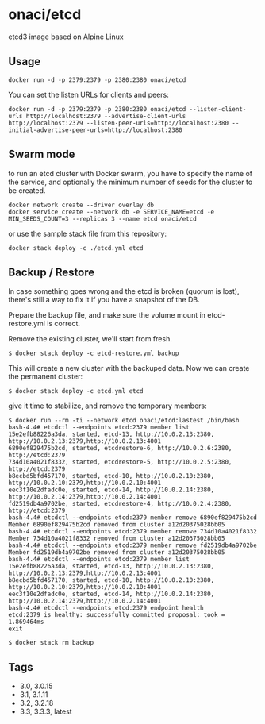 # onaci/etcd

etcd3 image based on Alpine Linux

## Usage

    docker run -d -p 2379:2379 -p 2380:2380 onaci/etcd

You can set the listen URLs for clients and peers:

    docker run -d -p 2379:2379 -p 2380:2380 onaci/etcd --listen-client-urls http://localhost:2379 --advertise-client-urls http://localhost:2379 --listen-peer-urls=http://localhost:2380 --initial-advertise-peer-urls=http://localhost:2380

## Swarm mode

to run an etcd cluster with Docker swarm, you have to specify the name of the service, and optionally the minimum number of seeds for the cluster to be created.

    docker network create --driver overlay db
    docker service create --network db -e SERVICE_NAME=etcd -e MIN_SEEDS_COUNT=3 --replicas 3 --name etcd onaci/etcd

or use the sample stack file from this repository:

    docker stack deploy -c ./etcd.yml etcd

## Backup / Restore

In case something goes wrong and the etcd is broken (quorum is lost), there's still a way to fix it if you have a snapshot of the DB.

Prepare the backup file, and make sure the volume mount in etcd-restore.yml is correct.

Remove the existing cluster, we'll start from fresh.

    $ docker stack deploy -c etcd-restore.yml backup

This will create a new cluster with the backuped data. Now we can create the permanent cluster:

    $ docker stack deploy -c etcd.yml etcd

give it time to stabilize, and remove the temporary members:

    $ docker run --rm -ti --network etcd onaci/etcd:lastest /bin/bash
    bash-4.4# etcdctl --endpoints etcd:2379 member list
    15e2efb88226a3da, started, etcd-13, http://10.0.2.13:2380, http://10.0.2.13:2379,http://10.0.2.13:4001
    6890ef829475b2cd, started, etcdrestore-6, http://10.0.2.6:2380, http://etcd:2379
    734d10a4021f8332, started, etcdrestore-5, http://10.0.2.5:2380, http://etcd:2379
    b8ecbd5bfd457170, started, etcd-10, http://10.0.2.10:2380, http://10.0.2.10:2379,http://10.0.2.10:4001
    eec3f10e2dfadc0e, started, etcd-14, http://10.0.2.14:2380, http://10.0.2.14:2379,http://10.0.2.14:4001
    fd2519db4a9702be, started, etcdrestore-4, http://10.0.2.4:2380, http://etcd:2379
    bash-4.4# etcdctl --endpoints etcd:2379 member remove 6890ef829475b2cd
    Member 6890ef829475b2cd removed from cluster a12d20375028bb05
    bash-4.4# etcdctl --endpoints etcd:2379 member remove 734d10a4021f8332
    Member 734d10a4021f8332 removed from cluster a12d20375028bb05
    bash-4.4# etcdctl --endpoints etcd:2379 member remove fd2519db4a9702be
    Member fd2519db4a9702be removed from cluster a12d20375028bb05
    bash-4.4# etcdctl --endpoints etcd:2379 member list
    15e2efb88226a3da, started, etcd-13, http://10.0.2.13:2380, http://10.0.2.13:2379,http://10.0.2.13:4001
    b8ecbd5bfd457170, started, etcd-10, http://10.0.2.10:2380, http://10.0.2.10:2379,http://10.0.2.10:4001
    eec3f10e2dfadc0e, started, etcd-14, http://10.0.2.14:2380, http://10.0.2.14:2379,http://10.0.2.14:4001
    bash-4.4# etcdctl --endpoints etcd:2379 endpoint health
    etcd:2379 is healthy: successfully committed proposal: took = 1.869464ms
    exit

    $ docker stack rm backup

## Tags

- 3.0, 3.0.15
- 3.1, 3.1.11
- 3.2, 3.2.18
- 3.3, 3.3.3, latest
